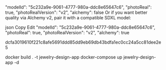 "modelId": "5c232a9e-9061-4777-980a-ddc8e65647c6",
"photoReal": true,
"photoRealVersion": "v2",
"alchemy": false
Or if you want better quality via Alchemy v2, pair it with a compatible SDXL model:

json
Copy
Edit
"modelId": "5c232a9e-9061-4777-980a-ddc8e65647c6",
"photoReal": true,
"photoRealVersion": "v2",
"alchemy": true


dcfa3019610f221c8afe5691ddd85dd9eb69db43bdfa1ec0cc24a5cc81dee2e5



docker build . -t jewelry-design-app
docker-compose up jewelry-design-app -d
